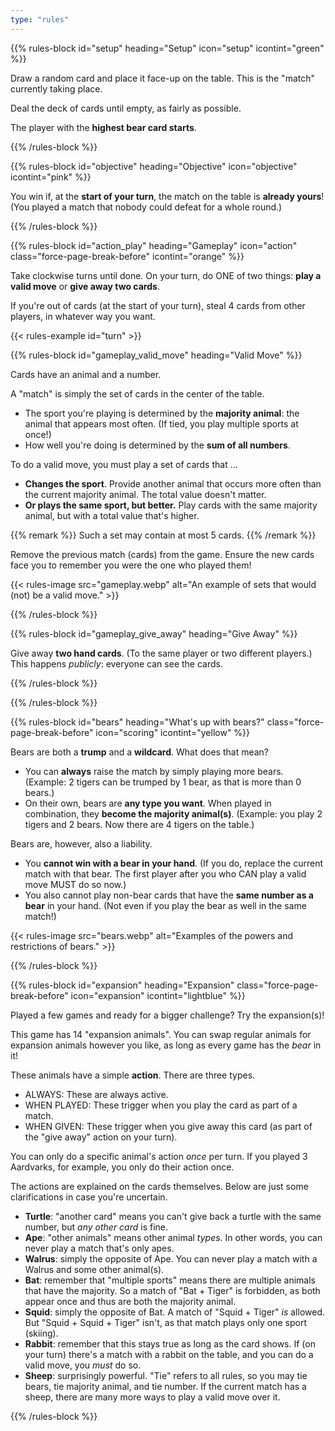 ```yaml
---
type: "rules"
---
```


{{% rules-block id="setup" heading="Setup" icon="setup" icontint="green" %}}

Draw a random card and place it face-up on the table. This is the "match" currently taking place. 

Deal the deck of cards until empty, as fairly as possible.

The player with the **highest bear card starts**.

{{% /rules-block %}}

{{% rules-block id="objective" heading="Objective" icon="objective" icontint="pink" %}}

You win if, at the **start of your turn**, the match on the table is **already yours**! <span class="inline-remark">(You played a match that nobody could defeat for a whole round.)</span>

{{% /rules-block %}}

{{% rules-block id="action_play" heading="Gameplay" icon="action" class="force-page-break-before" icontint="orange" %}}

Take clockwise turns until done. On your turn, do ONE of two things: **play a valid move** or **give away two cards**.

If you're out of cards (at the start of your turn), steal 4 cards from other players, in whatever way you want.

{{< rules-example id="turn" >}}

{{% rules-block id="gameplay_valid_move" heading="Valid Move" %}}

Cards have an animal and a number.

A "match" is simply the set of cards in the center of the table.

* The sport you're playing is determined by the **majority animal**: the animal that appears most often. (If tied, you play multiple sports at once!)
* How well you're doing is determined by the **sum of all numbers**.

To do a valid move, you must play a set of cards that ...

* **Changes the sport**. Provide another animal that occurs more often than the current majority animal. The total value doesn't matter.
* **Or plays the same sport, but better.** Play cards with the same majority animal, but with a total value that's higher.

{{% remark %}}
Such a set may contain at most 5 cards.
{{% /remark %}}

Remove the previous match (cards) from the game. Ensure the new cards face you to remember you were the one who played them!

{{< rules-image src="gameplay.webp" alt="An example of sets that would (not) be a valid move." >}}

{{% /rules-block %}}

{{% rules-block id="gameplay_give_away" heading="Give Away" %}}

Give away **two hand cards**. (To the same player or two different players.) This happens _publicly_: everyone can see the cards.

{{% /rules-block %}}

{{% /rules-block %}}

{{% rules-block id="bears" heading="What's up with bears?" class="force-page-break-before" icon="scoring" icontint="yellow" %}}

Bears are both a **trump** and a **wildcard**. What does that mean?

* You can **always** raise the match by simply playing more bears. <span class="inline-remark">(Example: 2 tigers can be trumped by 1 bear, as that is more than 0 bears.)</span>
* On their own, bears are **any type you want**. When played in combination, they **become the majority animal(s)**. <span class="inline-remark">(Example: you play 2 tigers and 2 bears. Now there are 4 tigers on the table.)</span>

Bears are, however, also a liability. 

* You **cannot win with a bear in your hand**. <span class="inline-remark">(If you do, replace the current match with that bear. The first player after you who CAN play a valid move MUST do so now.)</span>
* You also cannot play non-bear cards that have the **same number as a bear** in your hand. <span class="inline-remark">(Not even if you play the bear as well in the same match!)</span>

{{< rules-image src="bears.webp" alt="Examples of the powers and restrictions of bears." >}}

{{% /rules-block %}}

{{% rules-block id="expansion" heading="Expansion" class="force-page-break-before" icon="expansion" icontint="lightblue" %}}

Played a few games and ready for a bigger challenge? Try the expansion(s)!

This game has 14 "expansion animals". You can swap regular animals for expansion animals however you like, as long as every game has the _bear_ in it!

These animals have a simple **action**. There are three types.

* ALWAYS: These are always active.
* WHEN PLAYED: These trigger when you play the card as part of a match.
* WHEN GIVEN: These trigger when you give away this card (as part of the "give away" action on your turn).

You can only do a specific animal's action _once_ per turn. If you played 3 Aardvarks, for example, you only do their action once.

The actions are explained on the cards themselves. Below are just some clarifications in case you're uncertain.

* **Turtle**: "another card" means you can't give back a turtle with the same number, but _any other card_ is fine.
* **Ape**: "other animals" means other animal _types_. In other words, you can never play a match that's only apes.
* **Walrus**: simply the opposite of Ape. You can never play a match with a Walrus and some other animal(s).
* **Bat**: remember that "multiple sports" means there are multiple animals that have the majority. So a match of "Bat + Tiger" is forbidden, as both appear once and thus are both the majority animal.
* **Squid**: simply the opposite of Bat. A match of "Squid + Tiger" _is_ allowed. But "Squid + Squid + Tiger" isn't, as that match plays only one sport (skiing).
* **Rabbit**: remember that this stays true as long as the card shows. If (on your turn) there's a match with a rabbit on the table, and you can do a valid move, you _must_ do so.
* **Sheep**: surprisingly powerful. "Tie" refers to all rules, so you may tie bears, tie majority animal, and tie number. If the current match has a sheep, there are many more ways to play a valid move over it.

{{% /rules-block %}}